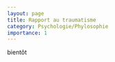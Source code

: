 ```yaml
---
layout: page
title: Rapport au traumatisme
category: Psychologie/Phylosophie
importance: 1
---
```


bientôt
